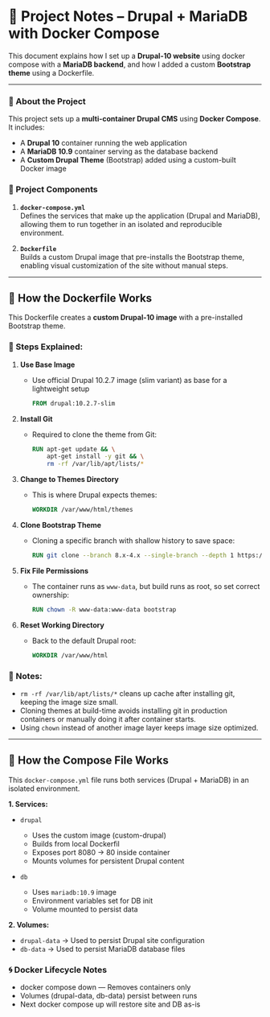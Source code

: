 # 🧱 Project Notes – Drupal + MariaDB with Docker Compose

This document explains how I set up a **Drupal-10 website** using docker compose with a **MariaDB backend**, and how I added a custom **Bootstrap theme** using a Dockerfile.

---

### 🧩 About the Project

This project sets up a **multi-container Drupal CMS** using **Docker Compose**. It includes:

- A **Drupal 10** container running the web application
- A **MariaDB 10.9** container serving as the database backend
- A **Custom Drupal Theme** (Bootstrap) added using a custom-built Docker image

### 🔧 Project Components

1. **`docker-compose.yml`**  
   Defines the services that make up the application (Drupal and MariaDB), allowing them to run together in an isolated and reproducible environment.

2. **`Dockerfile`**  
   Builds a custom Drupal image that pre-installs the Bootstrap theme, enabling visual customization of the site without manual steps.


---

## 🧰 How the Dockerfile Works

This Dockerfile creates a **custom Drupal-10 image** with a pre-installed Bootstrap theme.

### 🔨 Steps Explained:

1. **Use Base Image**
   - Use official Drupal 10.2.7 image (slim variant) as base for a lightweight setup
     ```dockerfile
     FROM drupal:10.2.7-slim
     ```

2. **Install Git**
   - Required to clone the theme from Git:
     ```dockerfile
     RUN apt-get update && \
         apt-get install -y git && \
         rm -rf /var/lib/apt/lists/*
     ```

3. **Change to Themes Directory**
   - This is where Drupal expects themes:
     ```dockerfile
     WORKDIR /var/www/html/themes
     ```

4. **Clone Bootstrap Theme**
   - Cloning a specific branch with shallow history to save space:
     ```dockerfile
     RUN git clone --branch 8.x-4.x --single-branch --depth 1 https://git.drupalcode.org/project/bootstrap.git
     ```

5. **Fix File Permissions**
   - The container runs as `www-data`, but build runs as root, so set correct ownership:
     ```dockerfile
     RUN chown -R www-data:www-data bootstrap
     ```

6. **Reset Working Directory**
   - Back to the default Drupal root:
     ```dockerfile
     WORKDIR /var/www/html
     ```


### 📌 Notes:
- `rm -rf /var/lib/apt/lists/*` cleans up cache after installing git, keeping the image size small.
- Cloning themes at build-time avoids installing git in production containers or manually doing it after container starts.
- Using `chown` instead of another image layer keeps image size optimized.



---

## 🧩 How the Compose File Works

This `docker-compose.yml` file runs both services (Drupal + MariaDB) in an isolated environment.

**1. Services:**

- `drupal`
  - Uses the custom image (custom-drupal)
  - Builds from local Dockerfil
  - Exposes port 8080 → 80 inside container
  - Mounts volumes for persistent Drupal content

- `db`
  - Uses `mariadb:10.9` image
  - Environment variables set for DB init
  - Volume mounted to persist data


**2. Volumes:**

- `drupal-data` → Used to persist Drupal site configuration
- `db-data` → Used to persist MariaDB database files



### 🌀 Docker Lifecycle Notes

- docker compose down — Removes containers only
- Volumes (drupal-data, db-data) persist between runs
- Next docker compose up will restore site and DB as-is

